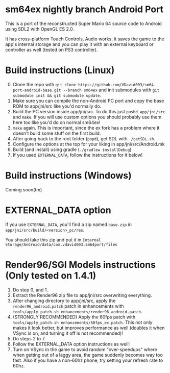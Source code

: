 # sm64ex nightly branch Android Port
This is a port of the reconstructed Super Mario 64 source code to Android using SDL2 with OpenGL ES 2.0.

It has cross-platform Touch Controls, Audio works, it saves the game to the app's internal storage and you can play it with an external keyboard or controller as well (tested on PS3 controller).

# Build instructions (Linux)
0. Clone the repo with `git clone https://github.com/VDavid003/sm64-port-android-base.git --branch sm64ex` and init submodules with `git submodule init && git submodule update`.
1. Make sure you can compile the non-Android PC port and copy the base ROM to app/jni/src like you'd normally do.
2. Build the PC version inside app/jni/src. To do this just `pushd app/jni/src` and `make`. If you will use custom options you should probably use them here too like you'd do on normal sm64ex!
3. `make` again. This is important, since the ex fork has a problem where it doesn't build some stuff on the first build.
4. After going back to the root folder (`popd`), get SDL with `./getSDL.sh`.
5. Configure the options at the top for your liking in app/jni/src/Android.mk
6. Build (and install) using gradle (`./gradlew installDebug`)
7. If you used `EXTERNAL_DATA`, follow the instructions for it below!

# Build instructions (Windows)
Coming soon(tm)

# EXTERNAL_DATA option
If you use `EXTERNAL_DATA`, you'll find a zip named `base.zip` in `app/jni/src/build/<version>_pc/res`.

You should take this zip and put it in `Internal Storage/Android/data/com.vdavid003.sm64port/files`

# Render96/SGI Models instructions (Only tested on 1.4.1)
1. Do step 0, and 1.
2. Extract the Render96 zip file to app/jni/src overwriting everything.
3. After changing directory to app/jni/src, apply the `render96_android.patch` patch in enhancements with `tools/apply_patch.sh enhancements/render96_android.patch`.
4. (STRONGLY RECOMMENDED) Apply the 60fps patch with `tools/apply_patch.sh enhancements/60fps_ex.patch`. This not only makes it look better, but improves performance as well (doubles it when VSync is on, and turning it off is not recommended)!
5. Do steps 2 to 7.
6. Follow the EXTERNAL_DATA option instructions as well!
7. Turn on VSync in the game to avoid random "over-speedups" where when getting out of a laggy area, the game suddenly becomes way too fast. Also if you have a non-60hz phone, try setting your refresh rate to 60hz.
